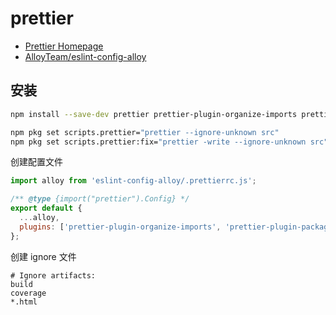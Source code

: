 # prettier

- [Prettier Homepage](https://prettier.io/)
- [AlloyTeam/eslint-config-alloy](https://github.com/AlloyTeam/eslint-config-alloy)

## 安装

```bash npm2yarn
npm install --save-dev prettier prettier-plugin-organize-imports prettier-plugin-packagejson prettier-plugin-tailwindcss eslint-config-alloy
```

```bash
npm pkg set scripts.prettier="prettier --ignore-unknown src"
npm pkg set scripts.prettier:fix="prettier -write --ignore-unknown src"
```

创建配置文件

```js title='prettier.config.js'
import alloy from 'eslint-config-alloy/.prettierrc.js';

/** @type {import("prettier").Config} */
export default {
  ...alloy,
  plugins: ['prettier-plugin-organize-imports', 'prettier-plugin-packagejson', 'prettier-plugin-tailwindcss'],
};
```

创建 ignore 文件

```ignore title='.prettierignore'
# Ignore artifacts:
build
coverage
*.html
```
